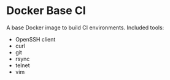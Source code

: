 # Docker Base CI

A base Docker image to build CI environments. Included tools:

* OpenSSH client
* curl
* git
* rsync
* telnet
* vim
